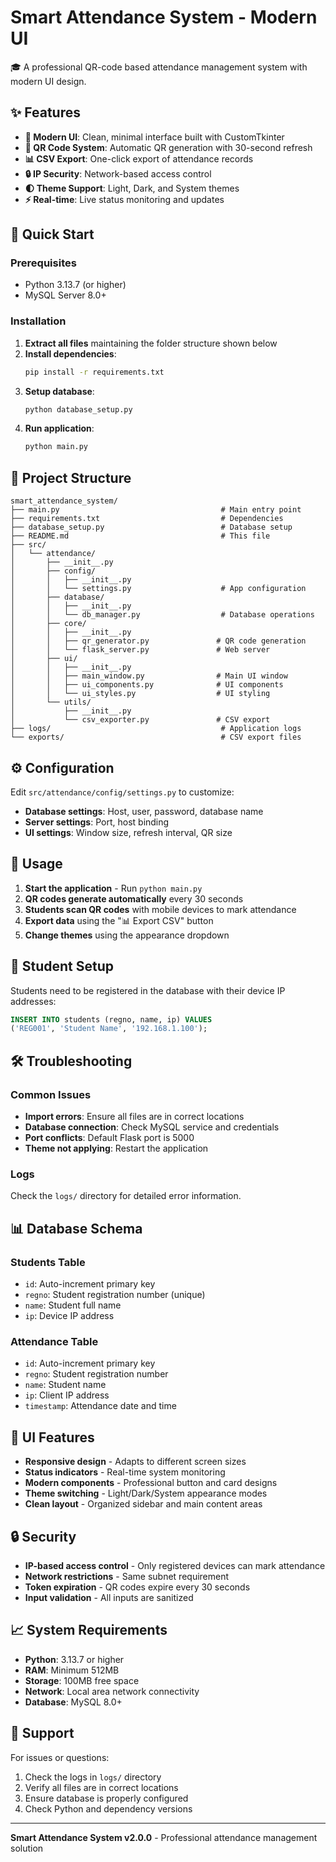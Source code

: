 # Smart Attendance System - Modern UI

🎓 A professional QR-code based attendance management system with modern UI design.

## ✨ Features

- **🎨 Modern UI**: Clean, minimal interface built with CustomTkinter
- **📱 QR Code System**: Automatic QR generation with 30-second refresh
- **📊 CSV Export**: One-click export of attendance records  
- **🔒 IP Security**: Network-based access control
- **🌓 Theme Support**: Light, Dark, and System themes
- **⚡ Real-time**: Live status monitoring and updates

## 🚀 Quick Start

### Prerequisites
- Python 3.13.7 (or higher)
- MySQL Server 8.0+

### Installation

1. **Extract all files** maintaining the folder structure shown below
2. **Install dependencies**:
   ```bash
   pip install -r requirements.txt
   ```
3. **Setup database**:
   ```bash
   python database_setup.py
   ```
4. **Run application**:
   ```bash
   python main.py
   ```

## 📁 Project Structure

```
smart_attendance_system/
├── main.py                                    # Main entry point
├── requirements.txt                           # Dependencies
├── database_setup.py                          # Database setup
├── README.md                                  # This file
├── src/
│   └── attendance/
│       ├── __init__.py
│       ├── config/
│       │   ├── __init__.py
│       │   └── settings.py                    # App configuration
│       ├── database/
│       │   ├── __init__.py
│       │   └── db_manager.py                  # Database operations
│       ├── core/
│       │   ├── __init__.py
│       │   ├── qr_generator.py               # QR code generation
│       │   └── flask_server.py               # Web server
│       ├── ui/
│       │   ├── __init__.py
│       │   ├── main_window.py                # Main UI window
│       │   ├── ui_components.py              # UI components
│       │   └── ui_styles.py                  # UI styling
│       └── utils/
│           ├── __init__.py
│           └── csv_exporter.py               # CSV export
├── logs/                                      # Application logs
└── exports/                                   # CSV export files
```

## ⚙️ Configuration

Edit `src/attendance/config/settings.py` to customize:

- **Database settings**: Host, user, password, database name
- **Server settings**: Port, host binding
- **UI settings**: Window size, refresh interval, QR size

## 🎯 Usage

1. **Start the application** - Run `python main.py`
2. **QR codes generate automatically** every 30 seconds
3. **Students scan QR codes** with mobile devices to mark attendance
4. **Export data** using the "📊 Export CSV" button
5. **Change themes** using the appearance dropdown

## 📱 Student Setup

Students need to be registered in the database with their device IP addresses:

```sql
INSERT INTO students (regno, name, ip) VALUES 
('REG001', 'Student Name', '192.168.1.100');
```

## 🛠️ Troubleshooting

### Common Issues

- **Import errors**: Ensure all files are in correct locations
- **Database connection**: Check MySQL service and credentials
- **Port conflicts**: Default Flask port is 5000
- **Theme not applying**: Restart the application

### Logs

Check the `logs/` directory for detailed error information.

## 📊 Database Schema

### Students Table
- `id`: Auto-increment primary key
- `regno`: Student registration number (unique)
- `name`: Student full name  
- `ip`: Device IP address

### Attendance Table
- `id`: Auto-increment primary key
- `regno`: Student registration number
- `name`: Student name
- `ip`: Client IP address
- `timestamp`: Attendance date and time

## 🎨 UI Features

- **Responsive design** - Adapts to different screen sizes
- **Status indicators** - Real-time system monitoring
- **Modern components** - Professional button and card designs
- **Theme switching** - Light/Dark/System appearance modes
- **Clean layout** - Organized sidebar and main content areas

## 🔒 Security

- **IP-based access control** - Only registered devices can mark attendance
- **Network restrictions** - Same subnet requirement
- **Token expiration** - QR codes expire every 30 seconds
- **Input validation** - All inputs are sanitized

## 📈 System Requirements

- **Python**: 3.13.7 or higher
- **RAM**: Minimum 512MB
- **Storage**: 100MB free space
- **Network**: Local area network connectivity
- **Database**: MySQL 8.0+

## 🤝 Support

For issues or questions:
1. Check the logs in `logs/` directory
2. Verify all files are in correct locations
3. Ensure database is properly configured
4. Check Python and dependency versions

---

**Smart Attendance System v2.0.0** - Professional attendance management solution
